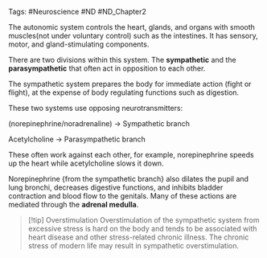 Tags: #Neuroscience #ND #ND_Chapter2 

The autonomic system controls the heart, glands, and organs with smooth muscles(not under voluntary control) such as the intestines. It has sensory, motor, and gland-stimulating components.

There are two divisions within this system. The **sympathetic** and the **parasympathetic** that often act in opposition to each other.

The sympathetic system prepares the body for immediate action (fight or flight), at the expense of body regulating functions such as digestion. 

These two systems use opposing neurotransmitters:

(norepinephrine/noradrenaline) → Sympathetic branch

Acetylcholine → Parasympathetic branch

These often work against each other, for example, norepinephrine speeds up the heart while acetylcholine slows it down.

Norepinephrine {from the sympathetic branch} also dilates the pupil and lung bronchi, decreases digestive functions, and inhibits bladder contraction and blood flow to the genitals. Many of these actions are mediated through the **adrenal medulla**. 

>[!tip] Overstimulation
>Overstimulation of the sympathetic system from excessive stress is hard on the body and tends to be associated with heart disease and other stress-related chronic illness. The chronic stress of modern life may result in sympathetic overstimulation.
